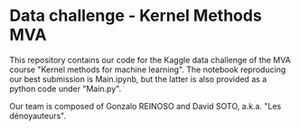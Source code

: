 # Data challenge - Kernel Methods MVA

This repository contains our code for the Kaggle data challenge of the MVA course "Kernel methods for machine learning". The notebook reproducing our best submission is Main.ipynb, but the latter is also provided as a python code under "Main.py".

Our team is composed of Gonzalo REINOSO and David SOTO, a.k.a. "Les dénoyauteurs".
